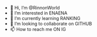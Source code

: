 - 👋 Hi, I’m @RinnonWorld
- 👀 I’m interested in ENAENA
- 🌱 I’m currently learning RANKING
- 💞️ I’m looking to collaborate on GITHUB
- 📫 How to reach me ON IG

<!---
RinnonWorld/RinnonWorld is a ✨ special ✨ repository because its `README.md` (this file) appears on your GitHub profile.
You can click the Preview link to take a look at your changes.
--->
